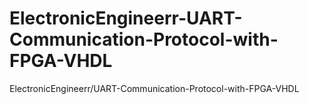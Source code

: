 # ElectronicEngineerr-UART-Communication-Protocol-with-FPGA-VHDL
ElectronicEngineerr/UART-Communication-Protocol-with-FPGA-VHDL
